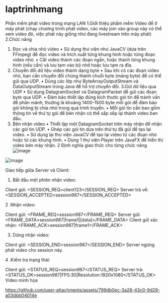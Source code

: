 # laptrinhmang
Phần mềm phát video trong mạng LAN
1.Giới thiệu phầm mềm
Video để ở máy phát (chạy chương trình phát video, các máy join vào group này có thể xem video đó, việc phát này giống như đang livestream trên máy phát)
2.Chức năng
1. Đọc và chia nhỏ video
•	Sử dụng thư viện như JavaCV (dựa trên FFmpeg) để đọc video và trích xuất từng khung hình hoặc từng đoạn video nhỏ.
•	Cắt video thành các đoạn ngắn, hoặc thành từng khung hình (nếu cần) và lưu tạm vào bộ nhớ hoặc lưu tạm ra đĩa.
2. Chuyển đổi dữ liệu video thành dạng byte
•	Sau khi có các đoạn video nhỏ, bạn cần chuyển đổi chúng thành chuỗi byte (mảng byte) để có thể gửi qua UDP.
•	Dùng các lớp như ByteArrayOutputStream và DataOutputStream trong Java để hỗ trợ chuyển đổi.
3.Gửi dữ liệu qua UDP
•	Sử dụng DatagramSocket và DatagramPacket để gửi các đoạn byte qua UDP.
•	Đảm bảo thiết lập đúng kích thước gói tin để tránh vấn đề phân mảnh, thường là khoảng 1400-1500 byte mỗi gói để đảm bảo gói không bị chia nhỏ trong quá trình truyền.
•	Mỗi gói tin cần bao gồm thông tin về thứ tự gói để bên nhận có thể sắp xếp lại thành video ban đầu.
4. Bên nhận video
•	Thiết lập một DatagramSocket trên máy nhận để nhận các gói tin UDP.
•	Ghép các gói tin dựa trên thứ tự đã gửi để tạo lại video.
•	Sử dụng lại thư viện JavaCV để tạo lại video từ các đoạn nhỏ hoặc từ các khung hình.
•	Dùng 1 thư viện Player trên JavaFX để hiển thị video bên máy nhận.
2 Định nghĩa giao thức cho từng chức năng
![image](https://github.com/user-attachments/assets/6a6feb31-07de-4ad3-b5f3-74226491ac51)

![image](https://github.com/user-attachments/assets/0ef2cd48-45ae-42f6-bfc0-e3d98359e5c4)


Giao tiếp giữa Server và Client:
1. Bắt đầu một phiên nhận video:

Client gửi: <SESSION_REQ>client123</SESSION_REQ>
Server trả về: <SESSION_ACCEPTED>session987</SESSION_ACCEPTED>

2 .Nhận video:

Client gửi: <FRAME_REQ>session987</FRAME_REQ>
Server gửi: <FRAME_DATA>session987|frame1|[data]</FRAME_DATA>
Client gửi xác nhận: <FRAME_ACK>session987|frame1</FRAME_ACK>

3. Dừng nhận video:

Client gửi: <SESSION_END>session987</SESSION_END>
Server ngừng phát video cho session này.

4 .Kiểm tra trạng thái:

Client gửi: <STATUS_REQ>session987</STATUS_REQ>
Server trả: <STATUS_OK>session987|FPS:30|Resolution:1920x1080</STATUS_OK>
Video minh họa

https://github.com/user-attachments/assets/799db0ec-3a28-43c0-9d26-a03dbb04014e
